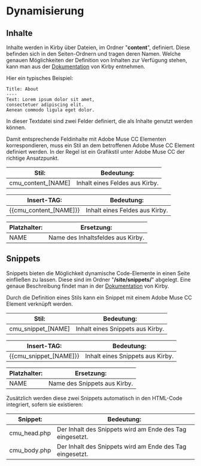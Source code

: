 # Dynamisierung

## Inhalte
Inhalte werden in Kirby über Dateien, im Ordner "**content**", definiert. Diese befinden sich in den Seiten-Ordnern und tragen deren Namen. Welche genauen Möglichkeiten der Definition von Inhalten zur Verfügung stehen, kann man aus der [Dokumentation](https://getkirby.com/docs/content) von Kirby entnehmen.

Hier ein typisches Beispiel:
```
Title: About
----
Text: Lorem ipsum dolor sit amet,
consectetuer adipiscing elit.
Aenean commodo ligula eget dolor.
```
In dieser Textdatei sind zwei Felder definiert, die als Inhalte genutzt werden können.

Damit entsprechende Feldinhalte mit Adobe Muse CC Elementen korrespondieren, muss ein Stil an dem betroffenen Adobe Muse CC Element definiert werden. In der Regel ist ein Grafikstil unter Adobe Muse CC der richtige Ansatzpunkt.

| Stil: | Bedeutung: |
| --- | --- |
  | cmu\_content\_[NAME] | Inhalt eines Feldes aus Kirby. |
  
| Insert-TAG: | Bedeutung: |
| --- | --- |
  | {{cmu\_content\_[NAME]}} | Inhalt eines Feldes aus Kirby. |

| Platzhalter: | Ersetzung: |
| --- | --- |
| NAME | Name des Inhaltsfeldes aus Kirby. |

## Snippets
Snippets bieten die Möglichkeit dynamische Code-Elemente in einen Seite einfließen zu lassen. Diese sind im Ordner "**/site/snippets/**" abgelegt. Eine genaue Beschreibung findet man in der [Dokumentation](https://getkirby.com/docs/templates/snippets) von Kirby.

Durch die Definition eines Stils kann ein Snippet mit einem Adobe Muse CC Element verknüpft werden.

| Stil: | Bedeutung: |
| --- | --- |
  | cmu\_snippet\_[NAME] | Inhalt eines Snippets aus Kirby. |

| Insert-TAG: | Bedeutung: |
| --- | --- |
  | {{cmu\_snippet\_[NAME]}} | Inhalt eines Snippets aus Kirby. |

| Platzhalter: | Ersetzung: |
| --- | --- |
| NAME | Name des Snippets aus Kirby. |

Zusätzlich werden diese zwei Snippets automatisch in den HTML-Code integriert, sofern sie existieren:

| Snippet: | Bedeutung: |
| --- | --- |
| cmu_head.php | Der Inhalt des Snippets wird am Ende des <head> Tag eingesetzt. |
| cmu_body.php | Der Inhalt des Snippets wird am Ende des <body> Tag eingesetzt. |
